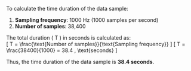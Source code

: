 To calculate the time duration of the data sample:

1. **Sampling frequency**: 1000 Hz (1000 samples per second)
2. **Number of samples**: 38,400

The total duration \( T \) in seconds is calculated as:  
\[
T = \frac{\text{Number of samples}}{\text{Sampling frequency}}
\]
\[
T = \frac{38400}{1000} = 38.4 \, \text{seconds}
\]

Thus, the time duration of the data sample is **38.4 seconds**.